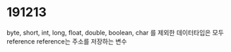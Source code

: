 191213
======

byte, short, int, long, float, double, boolean, char 를 제외한 데이터타입은 모두 reference
reference는 주소를 저장하는 변수
